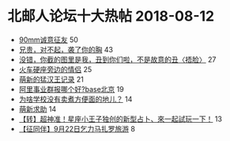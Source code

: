 # 北邮人论坛十大热帖 2018-08-12

- [90mm诚意征友](https://bbs.byr.cn/article/Friends/1884197) 50
- [兄贵，对不起，袭了你的胸](https://bbs.byr.cn/article/Talking/6034020) 43
- [没错，你截的图里是我，丑到你们啦，不是故意的丑〈捂脸〉](https://bbs.byr.cn/article/Picture/3218395) 27
- [火车硬座旁边的情侣](https://bbs.byr.cn/article/Feeling/3071026) 25
- [萌新的猛汉王记录](https://bbs.byr.cn/article/PCGame/131551) 21
- [阿里事业群报哪个好?base北京](https://bbs.byr.cn/article/Job/1983250) 19
- [为啥学校没有卖煮方便面的地儿？](https://bbs.byr.cn/article/Food/495390) 14
- [萌新求助](https://bbs.byr.cn/article/Security/43595) 14
- [【转】超神准！星座小王子独创的新型占卜、來一起試玩一下！](https://bbs.byr.cn/article/Constellations/326533) 13
- [【征同伴】9月22日乞力马扎罗旅游](https://bbs.byr.cn/article/Travel/139892) 8


